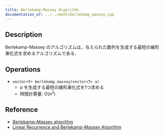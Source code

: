 ```yaml
---
title: Berlekamp-Massey Algorithm
documentation_of: ../../math/berlekamp_massey.cpp
---
```


## Description

Berlekamp-Massey のアルゴリズムは，与えられた数列を生成する最短の線形漸化式を求めるアルゴリズムである．

## Operations

- `vector<T> berlekamp_massey(vector<T> a)`
    - $a$ を生成する最短の線形漸化式を1つ求める
    - 時間計算量: $O(n^2)$

## Reference

- [Berlekamp–Massey algorithm](https://en.wikipedia.org/wiki/Berlekamp%E2%80%93Massey_algorithm)
- [Linear Recurrence and Berlekamp-Massey Algorithm](https://codeforces.com/blog/entry/61306?f0a28=1)